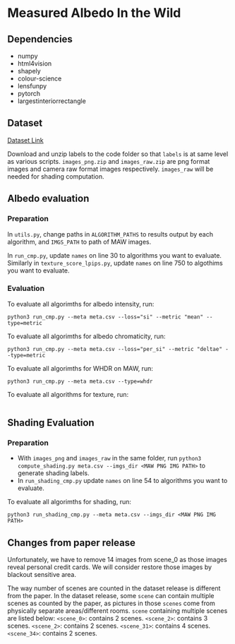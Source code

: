 # Measured Albedo In the Wild

## Dependencies
* numpy
* html4vision
* shapely
* colour-science
* lensfunpy
* pytorch
* largestinteriorrectangle

## Dataset

[Dataset Link](https://umd.box.com/s/rzuzf12ooqnaxyojjgam09zctgp8fr2c)

Download and unzip labels to the code folder so that `labels` is at same level as various scripts. `images_png.zip` and `images_raw.zip` are png format images and camera raw format images respectively. `images_raw` will be needed for shading computation. 

## Albedo evaluation

### Preparation

In `utils.py`, change paths in `ALGORITHM_PATHS` to results output by each algorithm, and `IMGS_PATH` to path of MAW images. 

In `run_cmp.py`, update `names` on line 30 to algorithms you want to evaluate. Similarly in `texture_score_lpips.py`, update `names` on line 750 to algothims you want to evaluate.

### Evaluation

To evaluate all algorimths for albedo intensity, run:
```
python3 run_cmp.py --meta meta.csv --loss="si" --metric "mean" --type=metric
```

To evaluate all algorimths for albedo chromaticity, run:
```
python3 run_cmp.py --meta meta.csv --loss="per_si" --metric "deltae" --type=metric
```

To evaluate all algorimths for WHDR on MAW, run:
```
python3 run_cmp.py --meta meta.csv --type=whdr
```

To evaluate all algorithms for texture, run:

```

```

## Shading Evaluation

### Preparation

* With `images_png` and `images_raw` in the same folder, run `python3 compute_shading.py meta.csv --imgs_dir <MAW PNG IMG PATH>` to generate shading labels.
* In `run_shading_cmp.py` update `names` on line 54 to algorithms you want to evaluate.

To evaluate all algorimths for shading, run:

```
python3 run_shading_cmp.py --meta meta.csv --imgs_dir <MAW PNG IMG PATH>
```


## Changes from paper release

Unfortunately, we have to remove 14 images from scene_0 as those images reveal personal credit cards. We will consider restore those images by blackout sensitive area.

The way number of scenes are counted in the dataset release is different from the paper. In the dataset release, some `scene` can contain multiple scenes as counted by the paper, as pictures in those `scenes` come from physically separate areas/different rooms. `scene` containing multiple scenes are listed below:
`<scene_0>`: contains 2 scenes.
`<scene_2>`: contains 3 scenes.
`<scene_2>`: contains 2 scenes.
`<scene_31>`: contains 4 scenes.
`<scene_34>`: contains 2 scenes.

